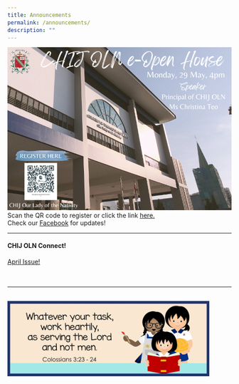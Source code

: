 ```yaml
---
title: Announcements
permalink: /announcements/
description: ""
---
```

![CHIJ OLN eOpen House on 29 May 2023](/images/2023%20eopen%20house.png)
Scan the QR code to register or click the link [here.](https://form.gov.sg/64057ba76a72eb00122a51e4)
<br>
Check our [Facebook](https://www.facebook.com/chijoln.official/) for updates!
<br>
<hr>

#### CHIJ OLN Connect! 
<a href="/files/2023Connect/oln_connect_p004.pdf" rel="noopener">April Issue!</a>
<br><br><br>
<hr><br>
<img src="/images/Banner and Logo/WEBSITE BANNER 202301.jpg" style="width:90%; height:90%;" alt="School Theme 2023" class="center">
